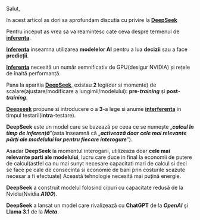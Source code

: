 Salut,

In acest articol as dori sa aprofundam discutia cu privire la [**DeepSeek**](https://www.stiripesurse.ro/cutremur-in-domeniul-inteligentei-artificiale-ce-este-deepseek-si-de-ce-ii-sperie-pe-investitori_3563231.html)

Pentru inceput as vrea sa va reamintesc cate ceva despre termenul de [**inferenta**](https://ro.wikipedia.org/wiki/Inferen%C8%9B%C4%83).

[**Inferenta**](https://en.wikipedia.org/wiki/Inference) inseamna utilizarea **modelelor AI** pentru a lua **decizii** sau a face **predicții**.

[**Inferenta**](https://ro.wiktionary.org/wiki/inferen%C8%9B%C4%83) necesită un număr semnificativ de GPU(desigur NVIDIA) și rețele de înaltă performanță.

Pana la aparitia [**DeepSeek**](https://en.wikipedia.org/wiki/DeepSeek), existau **2** legi(dar si momente) de scalare(ajustare/modificare a lungimii/modelului): **pre**-***training*** și **post**-***training***.

[**Deepseek**](https://www.deepseek.com/) propune si introducere o a **3**-a lege si anume [**interferenta**](https://www.wikiwand.com/ro/articles/Inferen%C8%9Ba_bayesian%C4%83) in timpul testarii(**intra**-testare).

**DeepSeek** este un model care se bazează pe ceea ce se numește „***calcul în timp de inferență***”(asta înseamnă că „***activează doar cele mai relevante părți ale modelului lor pentru fiecare interogare***”).

Asadar **DeepSeek** la momentul interogarii, utilizeaza doar **cele mai relevante parti ale modelului**, lucru care duce in final la economii de putere de calcul(astfel ca nu mai sunyt necesare capacitati mari de calcul si deci se face pe cale de consecinta si economie de bani prin costurile scazute necesar a fi efectuate)
Această tehnologie necesită mai puțină energie.

**DeepSeek** a construit modelul folosind cipuri cu capacitate redusă de la Nvidia(Nvidia ***A100***).

**DeepSeek** a lansat un model care rivalizează cu **ChatGPT** de la ***OpenAI*** și **Llama 3.1** de la ***Meta***.
